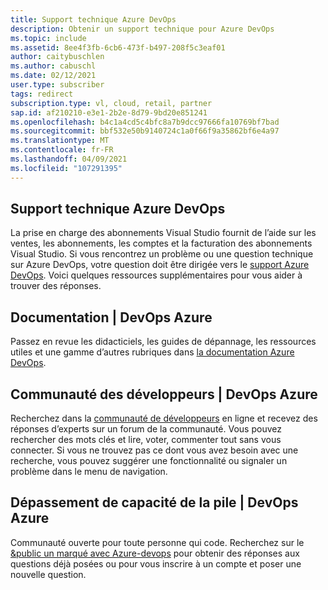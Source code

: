 ```yaml
---
title: Support technique Azure DevOps
description: Obtenir un support technique pour Azure DevOps
ms.topic: include
ms.assetid: 8ee4f3fb-6cb6-473f-b497-208f5c3eaf01
author: caitybuschlen
ms.author: cabuschl
ms.date: 02/12/2021
user.type: subscriber
tags: redirect
subscription.type: vl, cloud, retail, partner
sap.id: af210210-e3e1-2b2e-8d79-9bd20e851241
ms.openlocfilehash: b4c1a4cd5c4bfc8a7b9dcc97666fa10769bf7bad
ms.sourcegitcommit: bbf532e50b9140724c1a0f66f9a35862bf6e4a97
ms.translationtype: MT
ms.contentlocale: fr-FR
ms.lasthandoff: 04/09/2021
ms.locfileid: "107291395"
---
```

## <a name="azure-devops-technical-support"></a>Support technique Azure DevOps  

La prise en charge des abonnements Visual Studio fournit de l’aide sur les ventes, les abonnements, les comptes et la facturation des abonnements Visual Studio. Si vous rencontrez un problème ou une question technique sur Azure DevOps, votre question doit être dirigée vers le [support Azure DevOps](https://azure.microsoft.com/support/devops/). Voici quelques ressources supplémentaires pour vous aider à trouver des réponses.

## <a name="documentation--azure-devops"></a>Documentation | DevOps Azure 

Passez en revue les didacticiels, les guides de dépannage, les ressources utiles et une gamme d’autres rubriques dans [la documentation Azure DevOps](https://docs.microsoft.com/azure/devops/?view=azure-devops&preserve-view=true).

## <a name="developer-community--azure-devops"></a>Communauté des développeurs | DevOps Azure

Recherchez dans la [communauté de développeurs](https://developercommunity.visualstudio.com/spaces/21/index.html) en ligne et recevez des réponses d’experts sur un forum de la communauté. Vous pouvez rechercher des mots clés et lire, voter, commenter tout sans vous connecter. Si vous ne trouvez pas ce dont vous avez besoin avec une recherche, vous pouvez suggérer une fonctionnalité ou signaler un problème dans le menu de navigation. 

## <a name="stack-overflow--azure-devops"></a>Dépassement de capacité de la pile | DevOps Azure

Communauté ouverte pour toute personne qui code. Recherchez sur le [&public un marqué avec Azure-devops](https://stackoverflow.com/questions/tagged/azure-devops?tab=Newest) pour obtenir des réponses aux questions déjà posées ou pour vous inscrire à un compte et poser une nouvelle question. 

